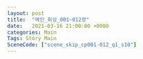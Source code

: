 ```yaml
---
layout: post
title:  "메인_회상_001~012장"
date:   2021-03-16 21:00:00 +0000
categories: Main
Tags: Story Main
SceneCode: ["scene_skip_cp001-012_q1_s10"]
---
```

